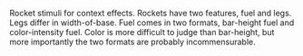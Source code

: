 Rocket stimuli for context effects.
Rockets have two features, fuel and legs.
Legs differ in width-of-base. Fuel comes in two formats, bar-height fuel and color-intensity fuel.
Color is more difficult to judge than bar-height, but more importantly the two formats are probably incommensurable.